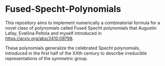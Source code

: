 # Fused-Specht-Polynomials

This repository aims to implement numerically a combinatorial formula for a novel class of polynomials called Fused Specht polynomials that Augustin Lafay, Eveliina Peltola and myself introduced in https://arxiv.org/abs/2410.09798.

These polynomials generalize the celebrated Specht polynomials, introduced in the first half of the XXth century to describe irreducible representations of the symmetric group.
